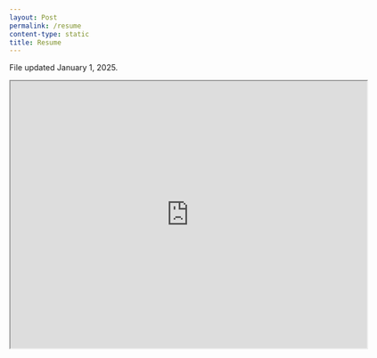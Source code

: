 ```yaml
---
layout: Post
permalink: /resume
content-type: static
title: Resume
---
```


File updated January 1, 2025.

<iframe src="https://drive.google.com/file/d/1-cgkC5ato3WiaMqisgCK0FWaAKzpfCBi/preview" width="640" height="480" allow="autoplay"></iframe>
